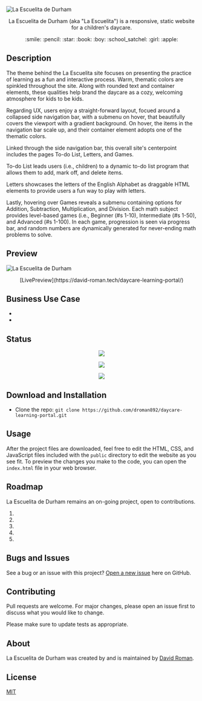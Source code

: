 ![La Escuelita de Durham](https://user-images.githubusercontent.com/25372739/126729460-97cd3658-41ff-4ee2-a543-6a79d426a374.JPG)

<p align="center"> La Escuelita de Durham (aka "La Escuelita") is a responsive, static website for a children's daycare. </p>

<p align="center"> :smile: :pencil: :star: :book: :boy: :school_satchel: :girl: :apple: </p>

## Description

The theme behind the La Escuelita site focuses on presenting the practice of learning as a fun and interactive process.  Warm, thematic colors are spinkled throughout the site.  Along with rounded text and container elements, these qualities help brand the daycare as a cozy, welcoming atmosphere for kids to be kids.

Regarding UX, users enjoy a straight-forward layout, focued around a collapsed side navigation bar, with a submenu on hover, that beautifully covers the viewport with a gradient background.  On hover, the items in the navigation bar scale up, and their container element adopts one of the thematic colors.   

Linked through the side navigation bar, this overall site's centerpoint includes the pages To-do List, Letters, and Games.  

To-do List leads users (i.e., children) to a dynamic to-do list program that allows them to add, mark off, and delete items.  

Letters showcases the letters of the English Alphabet as draggable HTML elements to provide users a fun way to play with letters.  

Lastly, hovering over Games reveals a submenu containing options for Addition, Subtraction, Multiplication, and Division.  Each math subject provides level-based games (i.e., Beginner (#s 1-10), Intermediate (#s 1-50), and Advanced (#s 1-100).  In each game, progression is seen via progress bar, and random numbers are dynamically generated for never-ending math problems to solve.

## Preview

![La Escuelita de Durham](https://user-images.githubusercontent.com/25372739/126877365-09b6ef6a-26d2-4d99-9f1f-0056baa3d759.gif)

<p align="center"> [LivePreview](https://david-roman.tech/daycare-learning-portal/)</p>

## Business Use Case

- 
- 

## Status

<p align="center"> <img src="https://img.shields.io/tokei/lines/github/droman892/daycare-learning-portal" /> </p>

<p align="center"> <img src="https://img.shields.io/github/languages/count/droman892/daycare-learning-portal" /> </p>

<p align="center"> <img src="https://img.shields.io/github/repo-size/droman892/daycare-learning-portal" /> </p>

## Download and Installation

- Clone the repo: `git clone https://github.com/droman892/daycare-learning-portal.git`

## Usage

After the project files are downloaded, feel free to edit the HTML, CSS, and JavaScript files included with the `public` directory to 
edit the website as you see fit. To preview the changes you make to the code, you can open 
the `index.html` file in your web browser.

## Roadmap

La Escuelita de Durham remains an on-going project, open to contributions.

1) 
2) 
3) 
4) 
5) 

## Bugs and Issues

See a bug or an issue with this project? [Open a new issue](https://github.com/droman892/daycare-learning-portal/issues) here on GitHub.

## Contributing
Pull requests are welcome. For major changes, please open an issue first to discuss what you would like to change.

Please make sure to update tests as appropriate.

## About

La Escuelita de Durham was created by and is maintained by [David Roman](https://www.linkedin.com/in/david-roman-front-end-web-developer/).

## License
[MIT](https://choosealicense.com/licenses/mit/)